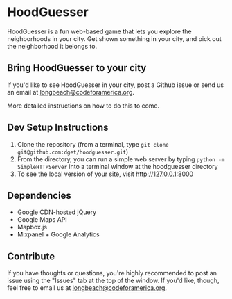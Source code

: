 HoodGuesser
===========

HoodGuesser is a fun web-based game that lets you explore the neighborhoods in your city. Get shown something in your city, and pick out the neighborhood it belongs to.

Bring HoodGuesser to your city
------------------------------

If you'd like to see HoodGuesser in your city, post a Github issue or send us an email at longbeach@codeforamerica.org.

More detailed instructions on how to do this to come.

Dev Setup Instructions
---------------------
1. Clone the repository (from a terminal, type `git clone git@github.com:dget/hoodguesser.git`)
2. From the directory, you can run a simple web server by typing `python -m SimpleHTTPServer` into a terminal window at the hoodguesser directory
3. To see the local version of your site, visit http://127.0.0.1:8000

Dependencies
------------
* Google CDN-hosted jQuery
* Google Maps API
* Mapbox.js
* Mixpanel + Google Analytics

Contribute
----------
If you have thoughts or questions, you're highly recommended to post an issue using the "Issues" tab at the top of the window. If you'd like, though, feel free to email us at longbeach@codeforamerica.org.

